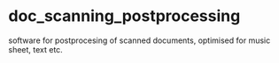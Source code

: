 # doc_scanning_postprocessing
software for postprocesing of scanned documents, optimised for music sheet, text etc.
